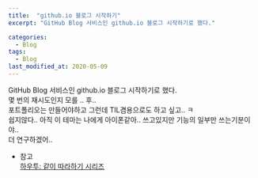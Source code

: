 ```yaml
---
title:  "github.io 블로그 시작하기"
excerpt: "GitHub Blog 서비스인 github.io 블로그 시작하기로 했다."

categories:
  - Blog
tags:
  - Blog
last_modified_at: 2020-05-09
---
```

GitHub Blog 서비스인 github.io 블로그 시작하기로 했다.  
몇 번의 재시도인지 모를 .. 후..  
포트폴리오는 만들어야하고 그런데 TIL겸용으로도 하고 싶고..  ㅋ  
쉽지않다.. 아직 이 테마는 나에게 아이폰같아.. 쓰고있지만 기능의 일부만 쓰는기분이야..  
더 연구하겠어..   
* 참고  
[하우투: 같이 따라하기 시리즈](https://devinlife.com/howto/)